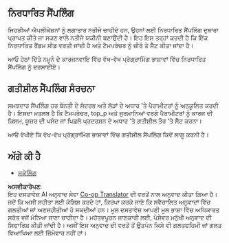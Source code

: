 <!--
CO_OP_TRANSLATOR_METADATA:
{
  "original_hash": "b0de03f7a3ff0204d8356bc61325c459",
  "translation_date": "2025-06-02T20:02:45+00:00",
  "source_file": "05-AdvancedTopics/mcp-sampling/README.md",
  "language_code": "pa"
}
-->
## ਨਿਰਧਾਰਿਤ ਸੈਂਪਲਿੰਗ

ਜਿਹੜੀਆਂ ਐਪਲੀਕੇਸ਼ਨਾਂ ਨੂੰ ਲਗਾਤਾਰ ਨਤੀਜੇ ਚਾਹੀਦੇ ਹਨ, ਉਹਨਾਂ ਲਈ ਨਿਰਧਾਰਿਤ ਸੈਂਪਲਿੰਗ ਦੁਬਾਰਾ ਪ੍ਰਾਪਤ ਕੀਤੇ ਜਾ ਸਕਣ ਵਾਲੇ ਨਤੀਜੇ ਯਕੀਨੀ ਬਣਾਉਂਦੀ ਹੈ। ਇਹ ਇਸ ਤਰ੍ਹਾਂ ਕਰਦੀ ਹੈ ਕਿ ਇੱਕ ਨਿਰਧਾਰਿਤ ਰੈਂਡਮ ਸੀਡ ਵਰਤੀ ਜਾਂਦੀ ਹੈ ਅਤੇ ਟੈਮਪਰੇਚਰ ਨੂੰ ਜ਼ੀਰੋ ਤੇ ਸੈੱਟ ਕੀਤਾ ਜਾਂਦਾ ਹੈ।

ਆਓ ਹੇਠਾਂ ਦਿੱਤੇ ਨਮੂਨੇ ਦੇ ਕਾਰਜਨਵਾਇ ਵਿੱਚ ਵੱਖ-ਵੱਖ ਪ੍ਰੋਗ੍ਰਾਮਿੰਗ ਭਾਸ਼ਾਵਾਂ ਵਿੱਚ ਨਿਰਧਾਰਿਤ ਸੈਂਪਲਿੰਗ ਨੂੰ ਦਰਸਾਈਏ।

## ਗਤੀਸ਼ੀਲ ਸੈਂਪਲਿੰਗ ਸੰਰਚਨਾ

ਸਮਝਦਾਰ ਸੈਂਪਲਿੰਗ ਹਰ ਬੇਨਤੀ ਦੇ ਸੰਦਰਭ ਅਤੇ ਲੋੜਾਂ ਦੇ ਅਧਾਰ 'ਤੇ ਪੈਰਾਮੀਟਰਾਂ ਨੂੰ ਅਨੁਕੂਲਿਤ ਕਰਦੀ ਹੈ। ਇਸਦਾ ਮਤਲਬ ਹੈ ਕਿ ਟੈਮਪਰੇਚਰ, top_p ਅਤੇ ਜੁਰਮਾਨਿਆਂ ਵਰਗੇ ਪੈਰਾਮੀਟਰਾਂ ਨੂੰ ਕਾਰਜ ਦੀ ਕਿਸਮ, ਯੂਜ਼ਰ ਦੀ ਪਸੰਦ ਜਾਂ ਪਿਛਲੇ ਪ੍ਰਦਰਸ਼ਨ ਦੇ ਅਧਾਰ 'ਤੇ ਗਤੀਸ਼ੀਲ ਤੌਰ 'ਤੇ ਸੈੱਟ ਕਰਨਾ।

ਆਓ ਵੇਖੀਏ ਕਿ ਵੱਖ-ਵੱਖ ਪ੍ਰੋਗ੍ਰਾਮਿੰਗ ਭਾਸ਼ਾਵਾਂ ਵਿੱਚ ਗਤੀਸ਼ੀਲ ਸੈਂਪਲਿੰਗ ਕਿਵੇਂ ਲਾਗੂ ਕਰਨੀ ਹੈ।

## ਅੱਗੇ ਕੀ ਹੈ

- [ਸਕੇਲਿੰਗ](../mcp-scaling/README.md)

**ਅਸਵੀਕਾਰੋਪਣ**:  
ਇਹ ਦਸਤਾਵੇਜ਼ AI ਅਨੁਵਾਦ ਸੇਵਾ [Co-op Translator](https://github.com/Azure/co-op-translator) ਦੀ ਵਰਤੋਂ ਨਾਲ ਅਨੁਵਾਦ ਕੀਤਾ ਗਿਆ ਹੈ। ਜਦੋਂ ਕਿ ਅਸੀਂ ਸਹੀਤਾ ਲਈ ਕੋਸ਼ਿਸ਼ ਕਰਦੇ ਹਾਂ, ਕਿਰਪਾ ਕਰਕੇ ਜਾਣੋ ਕਿ ਸਵੈਚਾਲਿਤ ਅਨੁਵਾਦਾਂ ਵਿੱਚ ਗਲਤੀਆਂ ਜਾਂ ਅਣਸਹੀਤੀਆਂ ਹੋ ਸਕਦੀਆਂ ਹਨ। ਮੂਲ ਦਸਤਾਵੇਜ਼ ਆਪਣੀ ਮੂਲ ਭਾਸ਼ਾ ਵਿੱਚ ਅਧਿਕਾਰਤ ਸਰੋਤ ਵਜੋਂ ਮੰਨਿਆ ਜਾਣਾ ਚਾਹੀਦਾ ਹੈ। ਮਹੱਤਵਪੂਰਨ ਜਾਣਕਾਰੀ ਲਈ, ਪੇਸ਼ੇਵਰ ਮਨੁੱਖੀ ਅਨੁਵਾਦ ਦੀ ਸਿਫਾਰਿਸ਼ ਕੀਤੀ ਜਾਂਦੀ ਹੈ। ਅਸੀਂ ਇਸ ਅਨੁਵਾਦ ਦੀ ਵਰਤੋਂ ਤੋਂ ਉਤਪੰਨ ਕਿਸੇ ਵੀ ਗਲਤਫਹਿਮੀ ਜਾਂ ਗਲਤ ਵਿਆਖਿਆ ਲਈ ਜ਼ਿੰਮੇਵਾਰ ਨਹੀਂ ਹਾਂ।